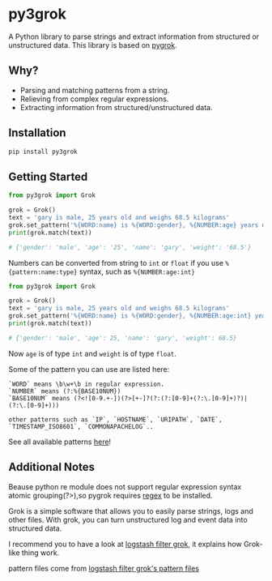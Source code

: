 # py3grok

A Python library to parse strings and extract information from structured or unstructured data. This library is based on [pygrok](https://github.com/garyelephant/pygrok).

## Why?

* Parsing and matching patterns from a string.
* Relieving from complex regular expressions.
* Extracting information from structured/unstructured data.

## Installation

```sh
pip install py3grok
```

## Getting Started

```python
from py3grok import Grok

grok = Grok()
text = 'gary is male, 25 years old and weighs 68.5 kilograms'
grok.set_pattern('%{WORD:name} is %{WORD:gender}, %{NUMBER:age} years old and weighs %{NUMBER:weight} kilograms')
print(grok.match(text))

# {'gender': 'male', 'age': '25', 'name': 'gary', 'weight': '68.5'}
```

Numbers can be converted from string to `int` or `float` if you use `%{pattern:name:type}` syntax, such as `%{NUMBER:age:int}`

```python
from py3grok import Grok

grok = Grok()
text = 'gary is male, 25 years old and weighs 68.5 kilograms'
grok.set_pattern('%{WORD:name} is %{WORD:gender}, %{NUMBER:age:int} years old and weighs %{NUMBER:weight:float} kilograms')
print(grok.match(text))

# {'gender': 'male', 'age': 25, 'name': 'gary', 'weight': 68.5}
```

Now `age` is of type `int` and `weight` is of type `float`.

Some of the pattern you can use are listed here:
```
`WORD` means \b\w+\b in regular expression.
`NUMBER` means (?:%{BASE10NUM})
`BASE10NUM` means (?<![0-9.+-])(?>[+-]?(?:(?:[0-9]+(?:\.[0-9]+)?)|(?:\.[0-9]+)))

other patterns such as `IP`, `HOSTNAME`, `URIPATH`, `DATE`, `TIMESTAMP_ISO8601`, `COMMONAPACHELOG`..
```

See all available patterns [here](./py3grok/patterns)!

## Additional Notes

Beause python re module does not support regular expression syntax atomic grouping(?>),so pygrok requires [regex](https://pypi.python.org/pypi/regex) to be installed.

Grok is a simple software that allows you to easily parse strings, logs and other files. With grok, you can turn unstructured log and event data into structured data.

I recommend you to have a look at [logstash filter grok](https://www.elastic.co/guide/en/logstash/current/plugins-filters-grok.html), it explains how Grok-like thing work.

pattern files come from [logstash filter grok's pattern files](https://github.com/logstash-plugins/logstash-patterns-core/tree/master/patterns)
